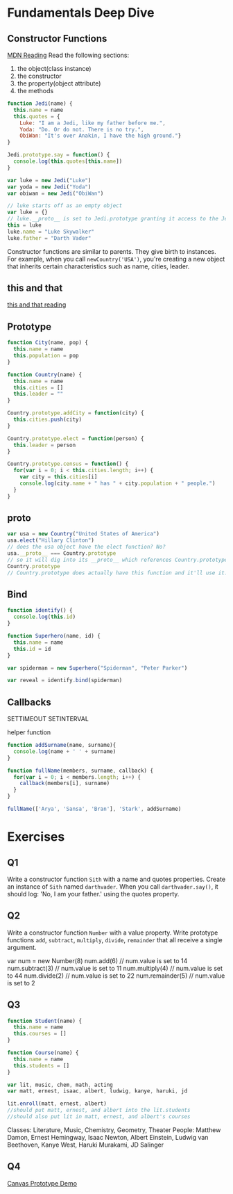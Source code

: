 # Fundamentals Deep Dive

## Constructor Functions
[MDN Reading](https://developer.mozilla.org/en-US/docs/Web/JavaScript/Introduction_to_Object-Oriented_JavaScript)
Read the following sections:
1) the object(class instance)
2) the constructor
3) the property(object attribute)
4) the methods

```js
function Jedi(name) {
  this.name = name
  this.quotes = {
    Luke: "I am a Jedi, like my father before me.",
    Yoda: "Do. Or do not. There is no try.",
    ObiWan: "It's over Anakin, I have the high ground."}
}

Jedi.prototype.say = function() {
  console.log(this.quotes[this.name])
}

var luke = new Jedi("Luke")
var yoda = new Jedi("Yoda")
var obiwan = new Jedi("ObiWan")

// luke starts off as an empty object
var luke = {}
// luke.__proto__ is set to Jedi.prototype granting it access to the Jedi constructor function. this is set to luke
this = luke
luke.name = "Luke Skywalker"
luke.father = "Darth Vader"
```

Constructor functions are similar to parents. They give birth to instances.
For example, when you call `newCountry('USA')`, you're creating a new object that inherits certain characteristics such as name, cities, leader.

## this and that
[this and that reading](http://stackoverflow.com/questions/4886632/what-does-var-that-this-mean-in-javascript)


## Prototype
```js
function City(name, pop) {
  this.name = name
  this.population = pop
}

function Country(name) {
  this.name = name
  this.cities = []
  this.leader = ""
}

Country.prototype.addCity = function(city) {
  this.cities.push(city)
}

Country.prototype.elect = function(person) {
  this.leader = person
}

Country.prototype.census = function() {
  for(var i = 0; i < this.cities.length; i++) {
    var city = this.cities[i]
    console.log(city.name + " has " + city.population + " people.")
  }
}

```

## __proto__
```js
var usa = new Country("United States of America")
usa.elect("Hillary Clinton")
// does the usa object have the elect function? No?
usa.__proto__ === Country.prototype
// so it will dig into its __proto__ which references Country.prototype
Country.prototype  
// Country.prototype does actually have this function and it'll use it.

```

## Bind
```js
function identify() {
  console.log(this.id)
}

function Superhero(name, id) {
  this.name = name
  this.id = id
}

var spiderman = new Superhero("Spiderman", "Peter Parker")

var reveal = identify.bind(spiderman)

```


## Callbacks
SETTIMEOUT
SETINTERVAL


helper function
```js
function addSurname(name, surname){
  console.log(name + ' ' + surname)
}  

function fullName(members, surname, callback) {
  for(var i = 0; i < members.length; i++) {
    callback(members[i], surname)
  }
}

fullName(['Arya', 'Sansa', 'Bran'], 'Stark', addSurname)

```




# Exercises

## Q1
Write a constructor function `Sith` with a name and quotes properties.
Create an instance of `Sith` named `darthvader`.
When you call `darthvader.say()`, it should log: 'No, I am your father.' using the quotes property.

## Q2
Write a constructor function `Number` with a value property.
Write prototype functions `add`, `subtract`, `multiply`, `divide`, `remainder` that all receive a single argument.

var num = new Number(8)
num.add(6) // num.value is set to 14
num.subtract(3) // num.value is set to 11
num.multiply(4) // num.value is set to 44
num.divide(2) // num.value is set to 22
num.remainder(5) // num.value is set to 2

## Q3
```js
function Student(name) {
  this.name = name
  this.courses = []
}

function Course(name) {
  this.name = name
  this.students = []
}

var lit, music, chem, math, acting
var matt, ernest, isaac, albert, ludwig, kanye, haruki, jd

lit.enroll(matt, ernest, albert)
//should put matt, ernest, and albert into the lit.students
//should also put lit in matt, ernest, and albert's courses
```
Classes: Literature, Music, Chemistry, Geometry, Theater
People: Matthew Damon, Ernest Hemingway, Isaac Newton, Albert Einstein, Ludwig van Beethoven, Kanye West, Haruki Murakami, JD Salinger

## Q4
[Canvas Prototype Demo](https://github.com/ckuang/canvasdemo)
